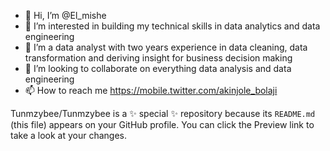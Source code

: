 - 👋 Hi, I’m @El_mishe
- 👀 I’m interested in building my technical skills in data analytics and data engineering
- 🌱 I’m a data analyst with two years experience in data cleaning, data transformation and deriving insight for business decision making
- 💞️ I’m looking to collaborate on everything data analysis and data engineering
- 📫 How to reach me https://mobile.twitter.com/akinjole_bolaji


Tunmzybee/Tunmzybee is a ✨ special ✨ repository because its `README.md` (this file) appears on your GitHub profile.
You can click the Preview link to take a look at your changes.

